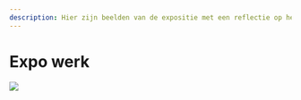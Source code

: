 ```yaml
---
description: Hier zijn beelden van de expositie met een reflectie op het werk
---
```


# Expo werk



![](../.gitbook/assets/20200904_144721.jpg)

